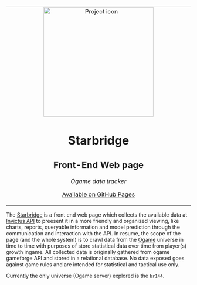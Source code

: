 <table align="center"><tr><td align="center" width="9999">

<img src="https://lh4.googleusercontent.com/R8oyS2zAUEQksVIKTdvP8GxIgMJguiMmHdzZutVBHHPjR4feXgrFFSpWMycPD_xsG-icY20tLVJ-03-fqulSDjXk_qaXPrp-XnMSWFKZWrTFw5dpbS5f6LeUunPhhl7bKozN3YwX" align="center" width="300" alt="Project icon">

# Starbridge
## Front-End Web page

*Ogame data tracker*

[Available on GitHub Pages](https://brunolcarli.github.io/starbridge/)
</td></tr></table>


The [Starbridge](https://foundation.fandom.com/wiki/Star_Bridge) is a front end web page which collects the available data at [Invictus API](https://github.com/brunolcarli/Invictus) to preesent it in a more friendly and organized viewing, like charts, reports, queryable information and model prediction through the communication and interaction with the API. In resume, the scope of the page (and the whole system) is to crawl data from the [Ogame](https://lobby.ogame.gameforge.com/pt_BR/hub) universe in time to time with purposes of store statistical data over time from player(s) growth ingame. All collected data is originally gathered from ogame gameforge API and stored in a relational database. No data exposed goes against game rules and are intended for statistical and tactical use only.

Currently the only universe (Ogame server) explored is the `br144`.
